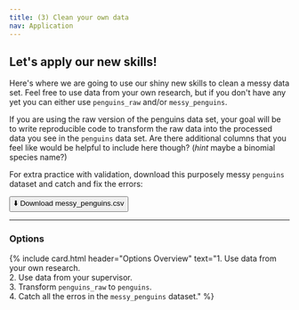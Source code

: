 ```yaml
---
title: (3) Clean your own data
nav: Application
---
```


## Let's apply our new skills!

Here's where we are going to use our shiny new skills to clean a messy data set. Feel free to use data from your own research, but if you don't have any yet you can either use `penguins_raw` and/or `messy_penguins`.

If you are using the raw version of the penguins data set, your goal will be to write reproducible code to transform the raw data into the processed data you see in the `penguins` data set. Are there additional columns that you feel like would be helpful to include here though? (*hint* maybe a binomial species name?)

For extra practice with validation, download this purposely messy `penguins` dataset and catch and fix the errors: 

<a href="content/data/messy_penguins.csv" download="messy_penguins.csv">
  <button>⬇️ Download messy_penguins.csv</button>
</a>


---------

### Options

{% include card.html 
   header="Options Overview"
   text="1. Use data from your own research.<br>2. Use data from your supervisor.<br>3. Transform `penguins_raw` to `penguins`.<br>4. Catch all the erros in the `messy_penguins` dataset." %}

